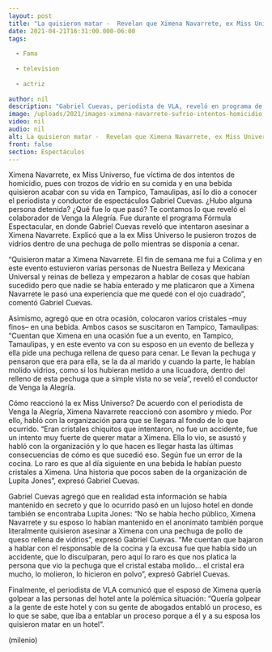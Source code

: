```yaml
---
layout: post
title: "La quisieron matar -  Revelan que Ximena Navarrete, ex Miss Universo, sufrió dos intentos de homicidio"
date: 2021-04-21T16:31:00.000-06:00
tags:
  
  - Fama
  
  - television
  
  - actriz
  
author: nil
description: "Gabriel Cuevas, periodista de VLA, reveló en programa de Flor Rubio que Ximena Navarrete, ex Miss Universo, sufrió dos intentos de homicidio en un lujoso hotel: pusieron vidrios en su comida y en bebida. "
image: /uploads/2021/images-ximena-navarrete-sufrio-intentos-homicidio.jpg
video: nil
audio: nil
alt: La quisieron matar -  Revelan que Ximena Navarrete, ex Miss Universo, sufrió dos intentos de homicidio
front: false
section: Espectáculos
---
```


Ximena Navarrete, ex Miss Universo, fue víctima de dos intentos de homicidio, pues con trozos de vidrio en su comida y en una bebida quisieron acabar con su vida en Tampico, Tamaulipas, así lo dio a conocer el periodista y conductor de espectáculos Gabriel Cuevas. ¿Hubo alguna persona detenida? ¿Qué fue lo que pasó? Te contamos lo que reveló el colaborador de Venga la Alegría.  Fue durante el programa Fórmula Espectacular, en donde Gabriel Cuevas reveló que intentaron asesinar a Ximena Navarrete. Explicó que a la ex Miss Universo le pusieron trozos de vidrios dentro de una pechuga de pollo mientras se disponía a cenar.

“Quisieron matar a Ximena Navarrete. El fin de semana me fui a Colima y en este evento estuvieron varias personas de Nuestra Belleza y Mexicana Universal y reinas de belleza y empezaron a hablar de cosas que habían sucedido pero que nadie se había enterado y me platicaron que a Ximena Navarrete le pasó una experiencia que me quedé con el ojo cuadrado”, comentó Gabriel Cuevas. 

Asimismo, agregó que en otra ocasión, colocaron varios cristales –muy finos– en una bebida. Ambos casos se suscitaron en Tampico, Tamaulipas: “Cuentan que Ximena en una ocasión fue a un evento, en Tampico, Tamaulipas, y en este evento va con su esposo en un evento de belleza y ella pide una pechuga rellena de queso para cenar. Le llevan la pechuga y pensaron que era para ella, se la da al marido y cuando la parte, le habían molido vidrios, como si los hubieran metido a una licuadora, dentro del relleno de esta pechuga que a simple vista no se veía”, reveló el conductor de Venga la Alegría.

Cómo reaccionó la ex Miss Universo? De acuerdo con el periodista de Venga la Alegría, Ximena Navarrete reaccionó con asombro y miedo. Por ello, habló con la organización para que se llegara al fondo de lo que ocurrido. “Eran cristales chiquitos que intentaron, no fue un accidente, fue un intento muy fuerte de querer matar a Ximena. Ella lo vio, se asustó y habló con la organización y lo que hacen es llegar hasta las últimas consecuencias de cómo es que sucedió eso. Según fue un error de la cocina. Lo raro es que al día siguiente en una bebida le habían puesto cristales a Ximena. Una historia que pocos saben de la organización de Lupita Jones”, expresó Gabriel Cuevas. 

Gabriel Cuevas agregó que en realidad esta información se había mantenido en secreto y que lo ocurrido pasó en un lujoso hotel en donde también se encontraba Lupita Jones: “No se había hecho público, Ximena Navarrete y su esposo lo habían mantenido en el anonimato también porque literalmente quisieron asesinar a Ximena con una pechuga de pollo de queso rellena de vidrios”, expresó Gabriel Cuevas. “Me cuentan que bajaron a hablar con el responsable de la cocina y la excusa fue que había sido un accidente, que lo disculparan, pero aquí lo raro es que nos platica la persona que vio la pechuga que el cristal estaba molido… el cristal era mucho, lo molieron, lo hicieron en polvo”, expresó Gabriel Cuevas. 

Finalmente, el periodista de VLA comunicó que el esposo de Ximena quería golpear a las personas del hotel ante la polémica situación: “Quería golpear a la gente de este hotel y con su gente de abogados entabló un proceso, es lo que se sabe, que iba a entablar un proceso porque a él y a su esposa los quisieron matar en un hotel”.

(milenio)